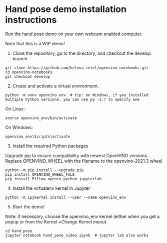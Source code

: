 # Hand pose demo installation instructions

Run the hand pose demo on your own webcam enabled computer.

Note that this is a WIP demo!


1. Clone the repository, go to the directory, and checkout the develop branch

```
git clone https://github.com/helena-intel/openvino-notebooks.git
cd openvino-notebooks
git checkout develop
```

2. Create and activate a virtual environment.

```
python -m venv openvino_env  # tip: on Windows, if you installed multiple Python versions, you can use py -3.7 to specify one
```
On Linux:
```
source openvino_env/bin/activate
```
On Windows:
```
openvino_env\Scripts\activate
```

3. Install the required Python packages

Upgrade pip to ensure compatibility with newest OpenVINO versions. Replace OPENVINO_WHEEL with the filename to the openvino-2021.3 wheel

```
python -m pip install --upgrade pip
pip install OPENVINO_WHEEL_FILE
pip install Pillow opencv-python jupyterlab
```

4. Install the virtualenv kernel in Jupyter

```
python -m ipykernel install --user --name openvino_env
```

5. Start the demo!

Note: if necessary, choose the openvino_env kernel (either when you get a popup or from the Kernel->Change Kernel menu)

```
cd hand_pose
jupyter notebook hand_pose_video.ipynb  # jupyter lab also works
```
